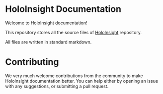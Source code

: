 # HoloInsight Documentation
Welcome to HoloInsight documentation!

This repository stores all the source files of [HoloInsight](https://github.com/traas-stack/holoinsight) repository.  

All files are written in standard markdown.

# Contributing
We very much welcome contributions from the community to make HoloInsight documentation better. You can help either by opening an issue with any suggestions, or submitting a pull request.
